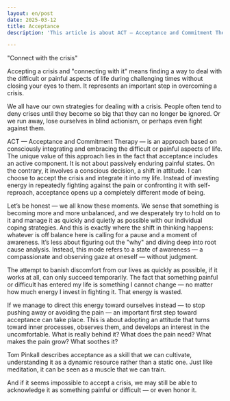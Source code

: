 ```yaml
---
layout: en/post
date: 2025-03-12
title: Acceptance
description: 'This article is about ACT — Acceptance and Commitment Therapy — which offers a distinctive perspective on times of crisis, following the motto "Connect with the crisis."'

---
```

"Connect with the crisis"

Accepting a crisis and "connecting with it" means finding a way to deal with the difficult or painful aspects of life during challenging times without closing your eyes to them. It represents an important step in overcoming a crisis.

We all have our own strategies for dealing with a crisis. People often tend to deny crises until they become so big that they can no longer be ignored. Or we run away, lose ourselves in blind actionism, or perhaps even fight against them.

ACT — Acceptance and Commitment Therapy — is an approach based on consciously integrating and embracing the difficult or painful aspects of life. The unique value of this approach lies in the fact that acceptance includes an active component. It is not about passively enduring painful states. On the contrary, it involves a conscious decision, a shift in attitude. I can choose to accept the crisis and integrate it into my life. Instead of investing energy in repeatedly fighting against the pain or confronting it with self-reproach, acceptance opens up a completely different mode of being.

Let’s be honest — we all know these moments. We sense that something is becoming more and more unbalanced, and we desperately try to hold on to it and manage it as quickly and quietly as possible with our individual coping strategies. And this is exactly where the shift in thinking happens: whatever is off balance here is calling for a pause and a moment of awareness. It’s less about figuring out the "why" and diving deep into root cause analysis. Instead, this mode refers to a state of awareness — a compassionate and observing gaze at oneself — without judgment.

The attempt to banish discomfort from our lives as quickly as possible, if it works at all, can only succeed temporarily. The fact that something painful or difficult has entered my life is something I cannot change — no matter how much energy I invest in fighting it. That energy is wasted.

If we manage to direct this energy toward ourselves instead — to stop pushing away or avoiding the pain — an important first step toward acceptance can take place. This is about adopting an attitude that turns toward inner processes, observes them, and develops an interest in the uncomfortable. What is really behind it? What does the pain need? What makes the pain grow? What soothes it?

Tom Pinkall describes acceptance as a skill that we can cultivate, understanding it as a dynamic resource rather than a static one. Just like meditation, it can be seen as a muscle that we can train.

And if it seems impossible to accept a crisis, we may still be able to acknowledge it as something painful or difficult — or even honor it.

